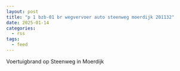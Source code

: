 ```yaml
---
layout: post
title: "p 1 bzb-01 br wegvervoer auto steenweg moerdijk 201132"
date: 2025-01-14
categories: 
  - rss
tags: 
  - feed
---
```


Voertuigbrand op Steenweg in Moerdijk
